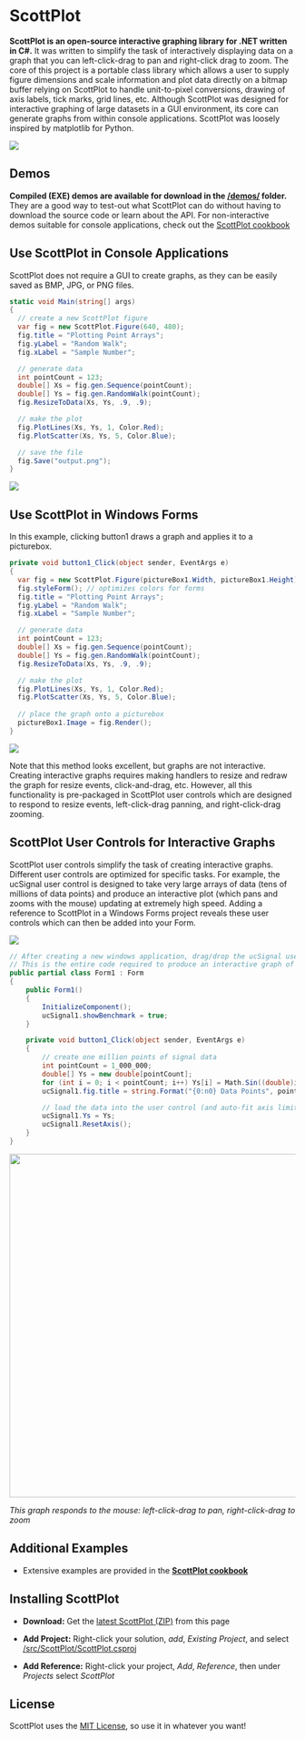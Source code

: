 # ScottPlot

**ScottPlot is an open-source interactive graphing library for .NET written in C#.** It was written to simplify the task of interactively displaying data on a graph that you can left-click-drag to pan and right-click drag to zoom. The core of this project is a portable class library which allows a user to supply figure dimensions and scale information and plot data directly on a bitmap buffer relying on ScottPlot to handle unit-to-pixel conversions, drawing of axis labels, tick marks, grid lines, etc. Although ScottPlot was designed for interactive graphing of large datasets in a GUI environment, its core can generate graphs from within console applications. ScottPlot was loosely inspired by matplotlib for Python.

![](/doc/screenshots/resize-pan-zoom.gif)

## Demos
**Compiled (EXE) demos are available for download in the [/demos/](/demos) folder.** They are a good way to test-out what ScottPlot can do without having to download the source code or learn about the API. For non-interactive demos suitable for console applications, check out the [ScottPlot cookbook](/doc/cookbook/)

## Use ScottPlot in Console Applications
ScottPlot does not require a GUI to create graphs, as they can be easily saved as BMP, JPG, or PNG files.

```C#
static void Main(string[] args)
{
  // create a new ScottPlot figure
  var fig = new ScottPlot.Figure(640, 480);
  fig.title = "Plotting Point Arrays";
  fig.yLabel = "Random Walk";
  fig.xLabel = "Sample Number";

  // generate data
  int pointCount = 123;
  double[] Xs = fig.gen.Sequence(pointCount);
  double[] Ys = fig.gen.RandomWalk(pointCount);
  fig.ResizeToData(Xs, Ys, .9, .9);

  // make the plot
  fig.PlotLines(Xs, Ys, 1, Color.Red);
  fig.PlotScatter(Xs, Ys, 5, Color.Blue);

  // save the file
  fig.Save("output.png");
}
```

![](/doc/screenshots/console.png)

## Use ScottPlot in Windows Forms
In this example, clicking button1 draws a graph and applies it to a picturebox. 

```C#
private void button1_Click(object sender, EventArgs e)
{
  var fig = new ScottPlot.Figure(pictureBox1.Width, pictureBox1.Height);
  fig.styleForm(); // optimizes colors for forms
  fig.title = "Plotting Point Arrays";
  fig.yLabel = "Random Walk";
  fig.xLabel = "Sample Number";

  // generate data
  int pointCount = 123;
  double[] Xs = fig.gen.Sequence(pointCount);
  double[] Ys = fig.gen.RandomWalk(pointCount);
  fig.ResizeToData(Xs, Ys, .9, .9);

  // make the plot
  fig.PlotLines(Xs, Ys, 1, Color.Red);
  fig.PlotScatter(Xs, Ys, 5, Color.Blue);
  
  // place the graph onto a picturebox
  pictureBox1.Image = fig.Render();
}
```

![](/doc/screenshots/picturebox.png)

Note that this method looks excellent, but graphs are not interactive. Creating interactive graphs requires making handlers to resize and redraw the graph for resize events, click-and-drag, etc. However, all this functionality is pre-packaged in ScottPlot user controls which are designed to respond to resize events, left-click-drag panning, and right-click-drag zooming.

## ScottPlot User Controls for Interactive Graphs
ScottPlot user controls simplify the task of creating interactive graphs. Different user controls are optimized for specific tasks. For example, the ucSignal user control is designed to take very large arrays of data (tens of millions of data points) and produce an interactive plot (which pans and zooms with the mouse) updating at extremely high speed. Adding a reference to ScottPlot in a Windows Forms project reveals these user controls which can then be added into your Form.

![](/doc/screenshots/ucSignalVS.png)

```C#
// After creating a new windows application, drag/drop the ucSignal user control onto it.
// This is the entire code required to produce an interactive graph of one million data points!
public partial class Form1 : Form
{
    public Form1()
    {
        InitializeComponent();
        ucSignal1.showBenchmark = true;
    }

    private void button1_Click(object sender, EventArgs e)
    {
        // create one million points of signal data
        int pointCount = 1_000_000;
        double[] Ys = new double[pointCount];
        for (int i = 0; i < pointCount; i++) Ys[i] = Math.Sin((double)i / 5000);
        ucSignal1.fig.title = string.Format("{0:n0} Data Points", pointCount);

        // load the data into the user control (and auto-fit axis limits to the data)
        ucSignal1.Ys = Ys; 
        ucSignal1.ResetAxis();
    }
}
```

<img src="/doc/screenshots/ucSignal2.png" width="604">

_This graph responds to the mouse: left-click-drag to pan, right-click-drag to zoom_

## Additional Examples
* Extensive examples are provided in the **[ScottPlot cookbook](/doc/cookbook/readme.md)**

## Installing ScottPlot

* **Download:** Get the [latest ScottPlot (ZIP)](https://github.com/swharden/ScottPlot/archive/master.zip) from this page

* **Add Project:** Right-click your solution, _add_, _Existing Project_, and select [/src/ScottPlot/ScottPlot.csproj](/src/ScottPlot/ScottPlot.csproj)

* **Add Reference:** Right-click your project, _Add_, _Reference_, then under _Projects_ select _ScottPlot_

## License
ScottPlot uses the [MIT License](LICENSE), so use it in whatever you want!
